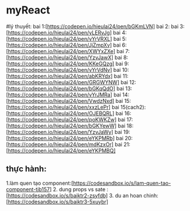 # myReact
#lý thuyết:
bai 1:[https://codepen.io/hieulai24/pen/bGKmLVN]
bai 2:
bai 3:[https://codepen.io/hieulai24/pen/yLERvJg]
bai 4:[https://codepen.io/hieulai24/pen/vYrVRXL]
bai 5:[https://codepen.io/hieulai24/pen/JjZmpXv]
bai 6:[https://codepen.io/hieulai24/pen/XWYxZXe]
bai 7:[https://codepen.io/hieulai24/pen/YzvJawX]
bai 8:[https://codepen.io/hieulai24/pen/KKeGQzg]
bai 9:[https://codepen.io/hieulai24/pen/vYrVdNv]
bai 10:[https://codepen.io/hieulai24/pen/abKRYdx]
bai 11:[https://codepen.io/hieulai24/pen/GRGWYNW]
bai 12:[https://codepen.io/hieulai24/pen/bGKqQdO]
bai 13:[https://codepen.io/hieulai24/pen/vYrJMRa]
bai 14:[https://codepen.io/hieulai24/pen/VwdzNxd]
bai 15:[https://codepen.io/hieulai24/pen/xxzLePr]
bai 15(cach2):[https://codepen.io/hieulai24/pen/OJEBQRL]
bai 16:[https://codepen.io/hieulai24/pen/poKWKZw]
bai 17:[https://codepen.io/hieulai24/pen/bGKYewW]
bai 18:[https://codepen.io/hieulai24/pen/YzvJaWy]
bai 19:[https://codepen.io/hieulai24/pen/eYKPMRb]
bai 20:[https://codepen.io/hieulai24/pen/mdKzxOr]
bai 21:[https://codepen.io/hieulai24/pen/eYKPMBQ]
## thực hành:
1.làm quen tạo component:[https://codesandbox.io/s/lam-quen-tao-component-tjb157]
2. dung props vs sate :[https://codesandbox.io/s/baiktr2-zsyfdb]
3. du an hoan chinh:[https://codesandbox.io/s/baiktr3-5xuybr]
